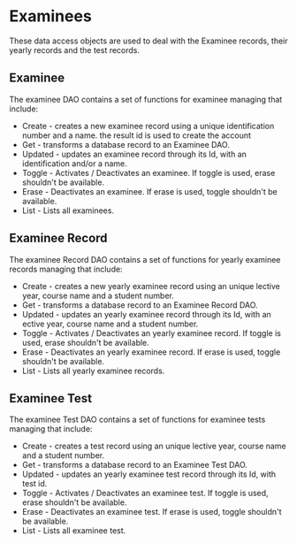 # Examinees
These data access objects are used to deal with the Examinee records, their yearly records and the test records.

## Examinee
The examinee DAO contains a set of functions for examinee managing that include:
* Create - creates a new examinee record using a unique identification number and a name. the result id is used to create the account
* Get - transforms a database record to an Examinee DAO.
* Updated - updates an examinee record through its Id, with an identification and/or a name.
* Toggle - Activates / Deactivates an examinee. If toggle is used, erase shouldn't be available.
* Erase - Deactivates an examinee. If erase is used, toggle shouldn't be available.
* List - Lists all examinees.

## Examinee Record
The examinee Record DAO contains a set of functions for yearly examinee records managing that include:
* Create - creates a new yearly examinee record using an unique lective year, course name and a student number.
* Get - transforms a database record to an Examinee Record DAO.
* Updated - updates an yearly examinee record through its Id, with an ective year, course name and a student number.
* Toggle - Activates / Deactivates an yearly examinee record. If toggle is used, erase shouldn't be available.
* Erase - Deactivates an  yearly examinee record. If erase is used, toggle shouldn't be available.
* List - Lists all yearly examinee records.

## Examinee Test
The examinee Test DAO contains a set of functions for examinee tests managing that include:
* Create - creates a test record using an unique lective year, course name and a student number.
* Get - transforms a database record to an Examinee Test DAO.
* Updated - updates an yearly examinee test record through its Id, with test id.
* Toggle - Activates / Deactivates an examinee test. If toggle is used, erase shouldn't be available.
* Erase - Deactivates an  examinee test. If erase is used, toggle shouldn't be available.
* List - Lists all examinee test.